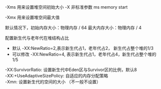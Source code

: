 -Xms 用来设置堆空间初始大小
     -X 非标准参数
     ms memory start

-Xmx 用来设置堆空间最大值

默认情况下，初始内存大小：物理内存 / 64
          最大内存大小：物理内存 / 4


配置新生代与老年代在堆结构占比
- 默认 -XX:NewRatio=2,表示新生代占1，老年代占2， 新生代占整个堆的1/3
- 可以修改 -XX:NewRatio=4, 表示新生代占1，老年代占4，新生代占整个堆的1/5  
  
-XX:SurvivorRatio: 设置新生代中Eden区与Survivor区的比例，默认8  
-XX:+UseAdaptiveSizePolicy: 自适应的内存分配策略  
-Xmn: 设置新生代的空间的大小 （不一般不设置）  


  
